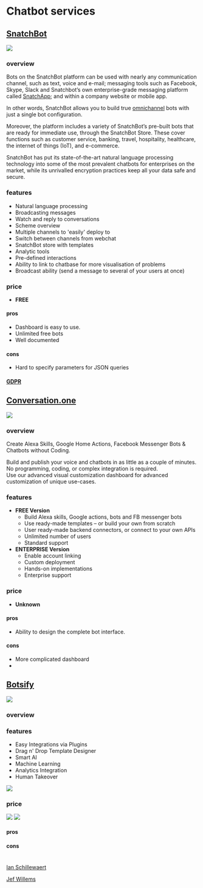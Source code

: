 # Chatbot services

## [SnatchBot](https://snatchbot.me/)

![](https://i.imgur.com/GiWnaDt.png)

### overview

Bots on the SnatchBot platform can be used with nearly any communication channel, such as text, voice and e-mail; messaging tools such as Facebook, Skype, Slack and Snatchbot’s own enterprise-grade messaging platform called [SnatchApp](https://snatchapp.me/); and within a company website or mobile app.

In other words, SnatchBot allows you to build true [omnichannel](https://snatchbot.me/channels) bots with just a single bot configuration.

Moreover, the platform includes a variety of SnatchBot’s pre-built bots that are ready for immediate use, through the SnatchBot Store. These cover functions such as customer service, banking, travel, hospitality, healthcare, the internet of things (IoT), and e-commerce.

SnatchBot has put its state-of-the-art natural language processing technology into some of the most prevalent chatbots for enterprises on the market, while its unrivalled encryption practices keep all your data safe and secure.

### features

* Natural language processing
* Broadcasting messages
* Watch and reply to conversations
* Scheme overview
* Multiple channels to 'easily' deploy to
* Switch between channels from webchat
* SnatchBot store with templates
* Analytic tools
* Pre-defined interactions
* Ability to link to chatbase for more visualisation of problems
* Broadcast ability (send a message to several of your users at once)

### price

* **FREE**

#### pros

* Dashboard is easy to use.
* Unlimited free bots
* Well documented

#### cons

* Hard to specify parameters for JSON queries

#### [GDPR](https://snatchbot.me/gdpr)

## [Conversation.one](https://conversation.one/)

![](https://i.imgur.com/o0HEWxJ.png)

### overview

Create Alexa Skills, Google Home Actions, Facebook Messenger Bots & Chatbots without Coding.

Build and publish your voice and chatbots in as little as a couple of minutes.  
No programming, coding, or complex integration is required.  
Use our advanced visual customization dashboard for advanced customization of unique use-cases.

### features

* **FREE Version**
  * Build Alexa skills, Google actions, bots and FB messenger bots
  * Use ready-made templates – or build your own from scratch
  * User ready-made backend connectors, or connect to your own APIs
  * Unlimited number of users
  * Standard support
* **ENTERPRISE Version**
  * Enable account linking
  * Custom deployment
  * Hands-on implementations
  * Enterprise support

### price

* **Unknown**

#### pros

* Ability to design the complete bot interface.

#### cons

* More complicated dashboard
*

## [Botsify](https://botsify.com/)

![](https://i.imgur.com/1JRzT0t.png)

### overview

### features

* Easy Integrations via Plugins
* Drag n' Drop Template Designer
* Smart AI
* Machine Learning
* Analytics Integration
* Human Takeover

![](https://i.imgur.com/77jNLzw.png)

### price

![](https://i.imgur.com/i8ECfP3.png)
![](https://i.imgur.com/E3REH1V.png)

#### pros

#### cons

#

[Ian Schillewaert](https://github.com/IanSchillewaert)

[Jef Willems](https://github.com/Jefwillems)

